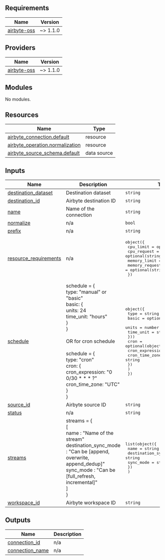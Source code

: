 ## Requirements

| Name | Version |
|------|---------|
| <a name="requirement_airbyte"></a> [airbyte-oss](https://registry.terraform.io/providers/aballiet/airbyte-oss/latest) | ~> 1.1.0 |

## Providers

| Name | Version |
|------|---------|
| <a name="provider_airbyte"></a> [airbyte-oss](https://registry.terraform.io/providers/aballiet/airbyte-oss/latest) | ~> 1.1.0 |

## Modules

No modules.

## Resources

| Name | Type |
|------|------|
| [airbyte_connection.default](https://registry.terraform.io/providers/aballiet/airbyte-oss/latest/docs/resources/connection) | resource |
| [airbyte_operation.normalization](https://registry.terraform.io/providers/aballiet/airbyte-oss/latest/docs/resources/operation) | resource |
| [airbyte_source_schema.default](https://registry.terraform.io/providers/aballiet/airbyte-oss/latest/docs/data-sources/source_schema) | data source |

## Inputs

| Name | Description | Type | Default | Required |
|------|-------------|------|---------|:--------:|
| <a name="input_destination_dataset"></a> [destination\_dataset](#input\_destination\_dataset) | Destination dataset | `string` | n/a | yes |
| <a name="input_destination_id"></a> [destination\_id](#input\_destination\_id) | Airbyte destination ID | `string` | n/a | yes |
| <a name="input_name"></a> [name](#input\_name) | Name of the connection | `string` | n/a | yes |
| <a name="input_normalize"></a> [normalize](#input\_normalize) | n/a | `bool` | n/a | yes |
| <a name="input_prefix"></a> [prefix](#input\_prefix) | n/a | `string` | `""` | no |
| <a name="input_resource_requirements"></a> [resource\_requirements](#input\_resource\_requirements) | n/a | <pre>object({<br>    cpu_limit      = optional(string)<br>    cpu_request    = optional(string)<br>    memory_limit   = optional(string)<br>    memory_request = optional(string)<br>  })</pre> | `{}` | no |
| <a name="input_schedule"></a> [schedule](#input\_schedule) | schedule = {<br>      type: "manual" or "basic"<br>      basic: {<br>        units: 24<br>        time\_unit: "hours"<br>      }<br>    }<br><br>    OR for cron schedule<br><br>    schedule = {<br>      type: "cron"<br>      cron: {<br>        cron\_expression: "0 0/30 * * * ?"<br>        cron\_time\_zone: "UTC"<br>      }<br>    } | <pre>object({<br>    type = string<br>    basic = optional(object({<br>      units     = number<br>      time_unit = string<br>    }))<br>    cron = optional(object({<br>      cron_expression = string<br>      cron_time_zone  = string<br>      })<br>    )<br>  })</pre> | n/a | yes |
| <a name="input_source_id"></a> [source\_id](#input\_source\_id) | Airbyte source ID | `string` | n/a | yes |
| <a name="input_status"></a> [status](#input\_status) | n/a | `string` | `"active"` | no |
| <a name="input_streams"></a> [streams](#input\_streams) | streams = {<br>      [<br>        name : "Name of the stream"<br>        destination\_sync\_mode : "Can be [append, overwrite, append\_dedup]"<br>        sync\_mode : "Can be [full\_refresh, incremental]"<br>      ]<br>    } | <pre>list(object({<br>    name                  = string<br>    destination_sync_mode = string<br>    sync_mode             = string<br>    })<br>  )</pre> | n/a | yes |
| <a name="input_workspace_id"></a> [workspace\_id](#input\_workspace\_id) | Airbyte workspace ID | `string` | n/a | yes |

## Outputs

| Name | Description |
|------|-------------|
| <a name="output_connection_id"></a> [connection\_id](#output\_connection\_id) | n/a |
| <a name="output_connection_name"></a> [connection\_name](#output\_connection\_name) | n/a |
